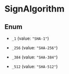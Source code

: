 

# SignAlgorithm

## Enum


* `_1` (value: `"SHA-1"`)

* `_256` (value: `"SHA-256"`)

* `_384` (value: `"SHA-384"`)

* `_512` (value: `"SHA-512"`)



